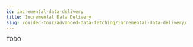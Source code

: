 ```yaml
---
id: incremental-data-delivery
title: Incremental Data Delivery
slug: /guided-tour/advanced-data-fetching/incremental-data-delivery/
---
```

TODO

